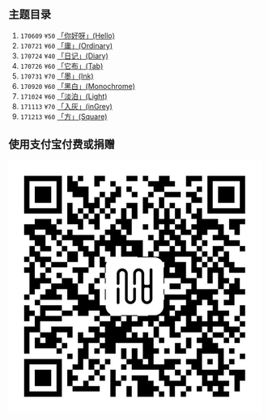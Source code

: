 ## 主题目录

1. `170609` `¥50` [「你好呀」(Hello)](https://blog.shuiba.co/bitcron-theme-hello)
2. `170721` `¥60` [「庸」(Ordinary)](https://blog.shuiba.co/bitcron-theme-ordinary)
3. `170724` `¥40` [「日记」(Diary)](https://blog.shuiba.co/bitcron-theme-diary)
4. `170726` `¥60` [「它布」(Tab)](https://blog.shuiba.co/bitcron-theme-tab)
5. `170731` `¥70` [「墨」(Ink)](https://blog.shuiba.co/bitcron-theme-ink)
6. `170920` `¥60` [「黑白」(Monochrome)](https://blog.shuiba.co/bitcron-theme-monochrome)
7. `171024` `¥60` [「淡泊」(Light)](https://blog.shuiba.co/bitcron-theme-light)
8. `171113` `¥70` [「入灰」(inGrey)](https://blog.shuiba.co/bitcron-theme-ingrey)
9. `171213` `¥60` [「方」(Square)](https://blog.shuiba.co/bitcron-theme-square)

## 使用支付宝付费或捐赠

![alipay QR code](https://raw.githubusercontent.com/shuibaco/bitcron-themes/master/alipay.jpg)
